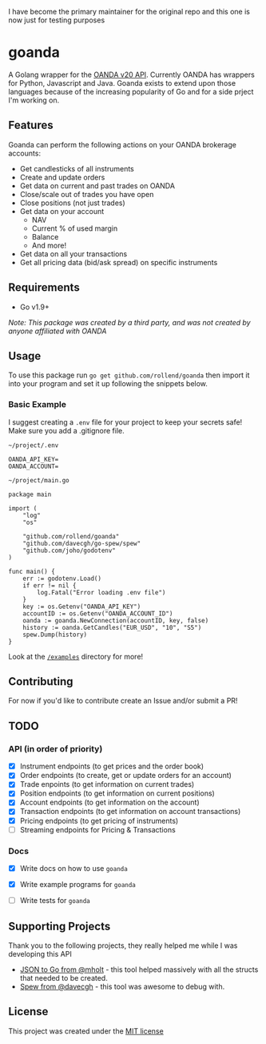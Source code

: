I have become the primary maintainer for the original repo and this one is now just for testing purposes
# goanda
A Golang wrapper for the [OANDA v20 API](http://developer.oanda.com/rest-live-v20/introduction/). Currently OANDA has wrappers for Python, Javascript and Java. Goanda exists to extend upon those languages because of the increasing popularity of Go and for a side prject I'm working on.

## Features
Goanda can perform the following actions on your OANDA brokerage accounts:

- Get candlesticks of all instruments
- Create and update orders
- Get data on current and past trades on OANDA
- Close/scale out of trades you have open
- Close positions (not just trades)
- Get data on your account
  - NAV
  - Current % of used margin
  - Balance
  - And more!
- Get data on all your transactions
- Get all pricing data (bid/ask spread) on specific instruments

## Requirements
- Go v1.9+

_Note: This package was created by a third party, and was not created by anyone affiliated with OANDA_

## Usage
To use this package run `go get github.com/rollend/goanda` then import it into your program and set it up following the snippets below.

### Basic Example
I suggest creating a `.env` file for your project to keep your secrets safe! Make sure you add a .gitignore file.

`~/project/.env`

```
OANDA_API_KEY=
OANDA_ACCOUNT=
```

`~/project/main.go`

```
package main

import (
	"log"
	"os"

	"github.com/rollend/goanda"
	"github.com/davecgh/go-spew/spew"
	"github.com/joho/godotenv"
)

func main() {
	err := godotenv.Load()
	if err != nil {
		log.Fatal("Error loading .env file")
	}
	key := os.Getenv("OANDA_API_KEY")
	accountID := os.Getenv("OANDA_ACCOUNT_ID")
	oanda := goanda.NewConnection(accountID, key, false)
	history := oanda.GetCandles("EUR_USD", "10", "S5")
	spew.Dump(history)
}

```

Look at the [`/examples`](https://github.com/rollend/goanda/tree/master/examples) directory for more!

## Contributing
For now if you'd like to contribute create an Issue and/or submit a PR!

## TODO
### **API** (in order of priority)
- [x] Instrument endpoints (to get prices and the order book)
- [x] Order endpoints (to create, get or update orders for an account)
- [x] Trade enpoints (to get information on current trades) 
- [x] Position endpoints (to get information on current positions)
- [x] Account endpoints (to get information on the account)
- [x] Transaction endpoints (to get information on account transactions)
- [x] Pricing endpoints (to get pricing of instruments)
- [ ] Streaming endpoints for Pricing & Transactions

### **Docs**
- [x] Write docs on how to use `goanda`
- [x] Write example programs for `goanda`
- [ ] Write tests for `goanda`


## Supporting Projects
Thank you to the following projects, they really helped me while I was developing this API

- [JSON to Go from @mholt](https://mholt.github.io/json-to-go/) - this tool helped massively with all the structs that needed to be created.
- [Spew from @davecgh](https://github.com/davecgh/go-spew) - this tool was awesome to debug with.

## License

This project was created under the [MIT license](https://choosealicense.com/licenses/mit/)
